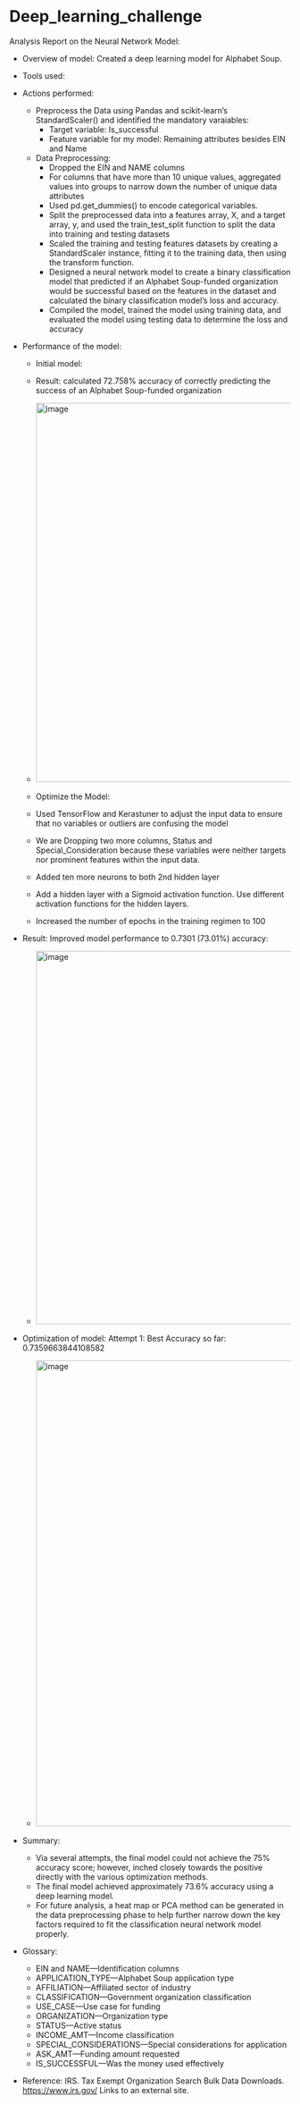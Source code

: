 # Deep_learning_challenge

Analysis Report on the Neural Network Model:

* Overview of model: Created a deep learning model for Alphabet Soup.

* Tools used:

* Actions performed:
  * Preprocess the Data using Pandas and scikit-learn’s StandardScaler() and identified the mandatory varaiables:
    * Target variable: Is_successful
    * Feature variable for my model: Remaining attributes besides EIN and Name
  * Data Preprocessing:
    * Dropped the EIN and NAME columns
    * For columns that have more than 10 unique values, aggregated values into groups to narrow down the number of unique data attributes
    * Used pd.get_dummies() to encode categorical variables.
    * Split the preprocessed data into a features array, X, and a target array, y, and used the train_test_split function to split the data into training and testing datasets
    * Scaled the training and testing features datasets by creating a StandardScaler instance, fitting it to the training data, then using the transform function.
    * Designed a neural network model to create a binary classification model that predicted if an Alphabet Soup-funded organization would be successful based on the features in the dataset and calculated the binary classification model’s loss and accuracy.
    * Compiled the model, trained the model using training data, and evaluated the model using testing data to determine the loss and accuracy


 * Performance of the model:
   * Initial model:
   * Result: calculated 72.758% accuracy of correctly predicting the success of an Alphabet Soup-funded organization
    * <img width="679" alt="image" src="https://github.com/Tianyueli/deep_learning_challenge/assets/42381263/9d404d85-9aac-43ba-8891-31d1f9e022ae">

   * Optimize the Model:
    * Used TensorFlow and Kerastuner to adjust the input data to ensure that no variables or outliers are confusing the model
    * We are Dropping two more columns, Status and Special_Consideration because these variables were neither targets nor prominent features within the input data.

    * Added ten more neurons to both 2nd hidden layer
    * Add a hidden layer with a Sigmoid activation function.
Use different activation functions for the hidden layers.
    * Increased the number of epochs in the training regimen to 100
  * Result: Improved model performance to 0.7301 (73.01%) accuracy:
    * <img width="668" alt="image" src="https://github.com/Tianyueli/deep_learning_challenge/assets/42381263/ef884ba8-6f61-4a7d-b78e-fefce31a4455">


  * Optimization of model:
Attempt 1: Best Accuracy so far: 0.7359663844108582
    * <img width="834" alt="image" src="https://github.com/Tianyueli/deep_learning_challenge/assets/42381263/dc8e3fe2-bccb-4a99-a644-6603e7c3aa56">

* Summary:
  * Via several attempts, the final model could not achieve the 75% accuracy score; however, inched closely towards the positive directly with the various optimization methods.
  * The final model achieved approximately 73.6% accuracy using a deep learning model.
  * For future analysis, a heat map or PCA method can be generated in the data preprocessing phase to help further narrow down the key factors required to fit the classification neural network model properly.

* Glossary:
  * EIN and NAME—Identification columns
  * APPLICATION_TYPE—Alphabet Soup application type
  * AFFILIATION—Affiliated sector of industry
  * CLASSIFICATION—Government organization classification
  * USE_CASE—Use case for funding
  * ORGANIZATION—Organization type
  * STATUS—Active status
  * INCOME_AMT—Income classification
  * SPECIAL_CONSIDERATIONS—Special considerations for application
  * ASK_AMT—Funding amount requested
  * IS_SUCCESSFUL—Was the money used effectively

* Reference:
IRS. Tax Exempt Organization Search Bulk Data Downloads. https://www.irs.gov/ Links to an external site.
